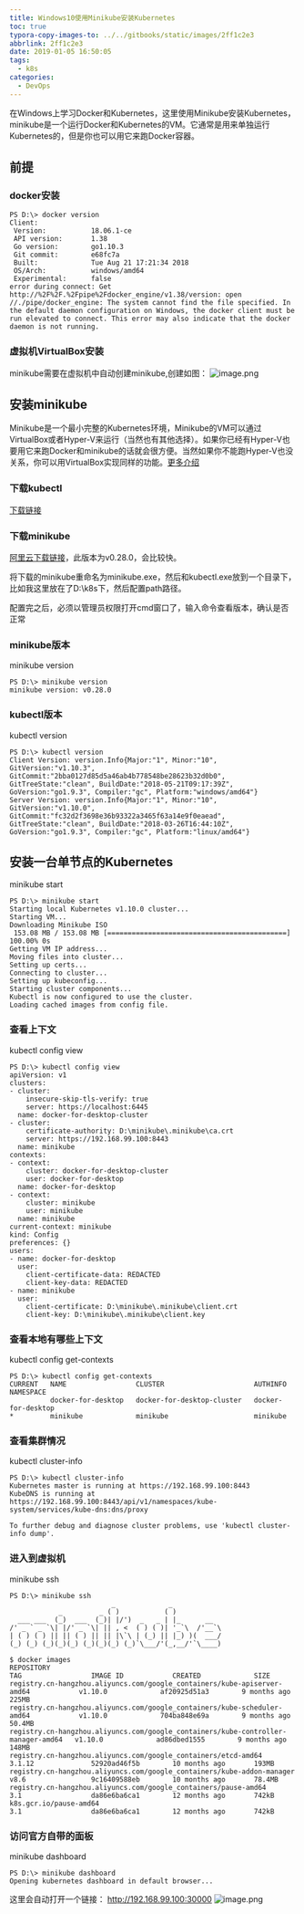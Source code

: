 ```yaml
---
title: Windows10使用Minikube安装Kubernetes
toc: true
typora-copy-images-to: ../../gitbooks/static/images/2ff1c2e3
abbrlink: 2ff1c2e3
date: 2019-01-05 16:50:05
tags:
  - k8s
categories:
  - DevOps
---
```


在Windows上学习Docker和Kubernetes，这里使用Minikube安装Kubernetes，minikube是一个运行Docker和Kubernetes的VM。它通常是用来单独运行Kubernetes的，但是你也可以用它来跑Docker容器。

## 前提

### docker安装

```
PS D:\> docker version
Client:
 Version:           18.06.1-ce
 API version:       1.38
 Go version:        go1.10.3
 Git commit:        e68fc7a
 Built:             Tue Aug 21 17:21:34 2018
 OS/Arch:           windows/amd64
 Experimental:      false
error during connect: Get http://%2F%2F.%2Fpipe%2Fdocker_engine/v1.38/version: open //./pipe/docker_engine: The system cannot find the file specified. In the default daemon configuration on Windows, the docker client must be run elevated to connect. This error may also indicate that the docker daemon is not running.
```

### 虚拟机VirtualBox安装

minikube需要在虚拟机中自动创建minikube,创建如图：
![image.png](../../../gitbooks/static/images/2ff1c2e3/5de1ef45cf7144a782cf59131c08bdca.png)

## 安装minikube

Minikube是一个最小完整的Kubernetes环境，Minikube的VM可以通过VirtualBox或者Hyper-V来运行（当然也有其他选择）。如果你已经有Hyper-V也要用它来跑Docker和minikube的话就会很方便。当然如果你不能跑Hyper-V也没关系，你可以用VirtualBox实现同样的功能。[更多介绍](https://github.com/kubernetes/minikube)

### 下载kubectl

[下载链接](https://kubernetes.io/docs/tasks/tools/install-kubectl/)

### 下载minikube

[阿里云下载链接](http://kubernetes.oss-cn-hangzhou.aliyuncs.com/minikube/releases/v0.28.0/minikube-windows-amd64.exe?spm=a2c4e.11153940.blogcont221687.28.4ffc7733NjbciY&file=minikube-windows-amd64.exe)，此版本为v0.28.0，会比较快。

将下载的minikube重命名为minikube.exe，然后和kubectl.exe放到一个目录下，比如我这里放在了D:\k8s下，然后配置path路径。

配置完之后，必须以管理员权限打开cmd窗口了，输入命令查看版本，确认是否正常

### minikube版本

minikube version

```
PS D:\> minikube version
minikube version: v0.28.0
```

### kubectl版本

kubectl version

```
PS D:\> kubectl version
Client Version: version.Info{Major:"1", Minor:"10", GitVersion:"v1.10.3", GitCommit:"2bba0127d85d5a46ab4b778548be28623b32d0b0", GitTreeState:"clean", BuildDate:"2018-05-21T09:17:39Z", GoVersion:"go1.9.3", Compiler:"gc", Platform:"windows/amd64"}
Server Version: version.Info{Major:"1", Minor:"10", GitVersion:"v1.10.0", GitCommit:"fc32d2f3698e36b93322a3465f63a14e9f0eaead", GitTreeState:"clean", BuildDate:"2018-03-26T16:44:10Z", GoVersion:"go1.9.3", Compiler:"gc", Platform:"linux/amd64"}
```

## 安装一台单节点的Kubernetes

minikube start

```
PS D:\> minikube start
Starting local Kubernetes v1.10.0 cluster...
Starting VM...
Downloading Minikube ISO
 153.08 MB / 153.08 MB [============================================] 100.00% 0s
Getting VM IP address...
Moving files into cluster...
Setting up certs...
Connecting to cluster...
Setting up kubeconfig...
Starting cluster components...
Kubectl is now configured to use the cluster.
Loading cached images from config file.
```

### 查看上下文

kubectl config view

```
PS D:\> kubectl config view
apiVersion: v1
clusters:
- cluster:
    insecure-skip-tls-verify: true
    server: https://localhost:6445
  name: docker-for-desktop-cluster
- cluster:
    certificate-authority: D:\minikube\.minikube\ca.crt
    server: https://192.168.99.100:8443
  name: minikube
contexts:
- context:
    cluster: docker-for-desktop-cluster
    user: docker-for-desktop
  name: docker-for-desktop
- context:
    cluster: minikube
    user: minikube
  name: minikube
current-context: minikube
kind: Config
preferences: {}
users:
- name: docker-for-desktop
  user:
    client-certificate-data: REDACTED
    client-key-data: REDACTED
- name: minikube
  user:
    client-certificate: D:\minikube\.minikube\client.crt
    client-key: D:\minikube\.minikube\client.key
```

### 查看本地有哪些上下文

kubectl config get-contexts

```
PS D:\> kubectl config get-contexts
CURRENT   NAME                 CLUSTER                      AUTHINFO             NAMESPACE
          docker-for-desktop   docker-for-desktop-cluster   docker-for-desktop
*         minikube             minikube                     minikube
```

### 查看集群情况

kubectl cluster-info

```
PS D:\> kubectl cluster-info
Kubernetes master is running at https://192.168.99.100:8443
KubeDNS is running at https://192.168.99.100:8443/api/v1/namespaces/kube-system/services/kube-dns:dns/proxy

To further debug and diagnose cluster problems, use 'kubectl cluster-info dump'.
```

### 进入到虚拟机

minikube ssh

```
PS D:\> minikube ssh
                         _             _
            _         _ ( )           ( )
  ___ ___  (_)  ___  (_)| |/')  _   _ | |_      __
/' _ ` _ `\| |/' _ `\| || , <  ( ) ( )| '_`\  /'__`\
| ( ) ( ) || || ( ) || || |\`\ | (_) || |_) )(  ___/
(_) (_) (_)(_)(_) (_)(_)(_) (_)`\___/'(_,__/'`\____)

$ docker images
REPOSITORY                                                                          TAG                 IMAGE ID            CREATED             SIZE
registry.cn-hangzhou.aliyuncs.com/google_containers/kube-apiserver-amd64            v1.10.0             af20925d51a3        9 months ago        225MB
registry.cn-hangzhou.aliyuncs.com/google_containers/kube-scheduler-amd64            v1.10.0             704ba848e69a        9 months ago        50.4MB
registry.cn-hangzhou.aliyuncs.com/google_containers/kube-controller-manager-amd64   v1.10.0             ad86dbed1555        9 months ago        148MB
registry.cn-hangzhou.aliyuncs.com/google_containers/etcd-amd64                      3.1.12              52920ad46f5b        10 months ago       193MB
registry.cn-hangzhou.aliyuncs.com/google_containers/kube-addon-manager              v8.6                9c16409588eb        10 months ago       78.4MB
registry.cn-hangzhou.aliyuncs.com/google_containers/pause-amd64                     3.1                 da86e6ba6ca1        12 months ago       742kB
k8s.gcr.io/pause-amd64                                                              3.1                 da86e6ba6ca1        12 months ago       742kB
```

### 访问官方自带的面板

minikube dashboard

```
PS D:\> minikube dashboard
Opening kubernetes dashboard in default browser...
```

这里会自动打开一个链接：
http://192.168.99.100:30000
![image.png](../../gitbooks/static/images/2ff1c2e3/91d909ce1d194b00947742acb8667d40.png)